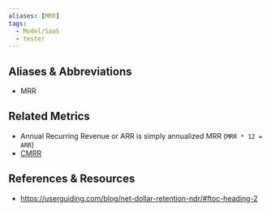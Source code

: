 ```yaml
---
aliases: [MRR]
tags:
  - Model/SaaS
  - tester
---
```


## Aliases & Abbreviations
- MRR
## Related Metrics
- Annual Recurring Revenue or ARR is simply annualized MRR (`MRR * 12 = ARR`)
- [CMRR](Committed%20Monthly%20Recurring%20Revenue.md)
## References & Resources
- https://userguiding.com/blog/net-dollar-retention-ndr/#ftoc-heading-2